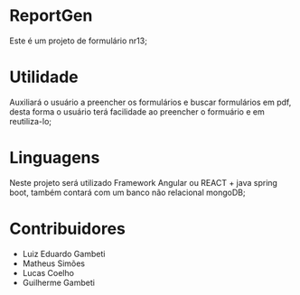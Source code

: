 # ReportGen
Este é um projeto de formulário nr13;

# Utilidade
Auxiliará o usuário a preencher os formulários e buscar formulários em pdf, desta forma o usuário terá facilidade ao preencher o formuário e em reutiliza-lo;

# Linguagens
Neste projeto será utilizado Framework Angular ou REACT + java spring boot, também contará com um banco não relacional mongoDB;

# Contribuidores
- Luiz Eduardo Gambeti
- Matheus Simões
- Lucas Coelho
- Guilherme Gambeti
